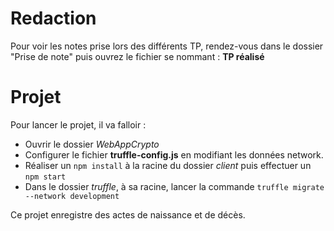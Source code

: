 # Redaction
Pour voir les notes prise lors des différents TP, rendez-vous dans le dossier "Prise de note" puis ouvrez le fichier se nommant : **TP réalisé**

# Projet
Pour lancer le projet, il va falloir :
- Ouvrir le dossier *WebAppCrypto*
- Configurer le fichier **truffle-config.js** en modifiant les données network.
- Réaliser un `npm install` à la racine du dossier *client* puis effectuer un `npm start`
- Dans le dossier *truffle*, à sa racine, lancer la commande `truffle migrate --network development`


Ce projet enregistre des actes de naissance et de décès.